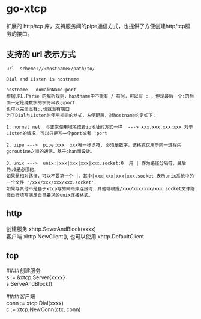 # go-xtcp
扩展的 http/tcp 库，支持服务间的pipe通信方式，也提供了方便创建http/tcp服务的接口。

## 支持的 url 表示方式

```
url  scheme://<hostname>/path/to/

Dial and Listen is hostname

hostname   domainName:port
根据URL.Parse 的解析规则，hostname中不能有 / 符号，可以有 : ，但是最后一个:的后面一定是纯数字的字符串表示port
也可以完全没有:,也就没有端口
为了Dial与Listen时使用相同的格式，方便配置，对hostname约定如下：

1、normal net  与正常使用域名或者ip地址的方式一样  ---> xxx.xxx.xxx:xxx 对于Listen的情况，可以只是写一个port或者 :port

2、pipe --->  pipe:xxx  xxx唯一标识符, 必须是数字。该格式仅用于同一进程内goroutine之间的通信，基于chan而设计。

3、unix --->  unix:|xxx|xxx|xxx|xxx.socket:0  用 | 作为路径分隔符，最后的:0是必须的，
如果是相对路径，可以不要第一个 |。其中|xxx|xxx|xxx|xxx.socket 表示unix系统中的一个文件 '/xxx/xxx/xxx/xxx.socket'，
如果与其他不是基于xtcp写的网络库连接时，其他端根据/xxx/xxx/xxx/xxx.socket文件路径自行填写满足自己要求的unix连接格式。

```

## http 
创建服务   xhttp.SeverAndBlock(xxxx)   
客户端    xhttp.NewClient(), 也可以使用 xhttp.DefaultClient

## tcp
####创建服务   
s := &xtcp.Server{xxxx}    
s.ServeAndBlock()

####客户端    
conn := xtcp.Dial(xxxx)   
c := xtcp.NewConn(ctx, conn)  

